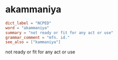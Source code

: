 # akammaniya

``` toml
dict_label = "NCPED"
word = "akammaniya"
summary = "not ready or fit for any act or use"
grammar_comment = "mfn. id."
see_also = ["kammaniya"]
```

not ready or fit for any act or use

